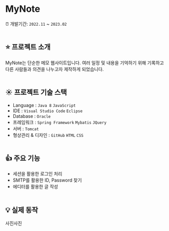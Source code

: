 # MyNote
:alarm_clock: 개발기간: `2022.11` ~ `2023.02`
<br><br>

## :star: 프로젝트 소개
MyNote는 단순한 메모 웹사이트입니다. 여러 일정 및 내용을 기억하기 위해 기록하고 다른 사람들과 의견을 나누고자 제작하게 되었습니다.
<br><br>

## :sunny: 프로젝트 기술 스택
- Language : `Java 8` `JavaScript` 
- IDE : `Visual Studio Code` `Eclipse`
- Database : `Oracle`
- 프레임워크 : `Spring Framework` `Mybatis` `JQuery`
- 서버 : `Tomcat`
- 형상관리 & 디자인 : `GitHub` `HTML` `CSS`
<br><br>

## :thumbsup: 주요 기능
- 세션을 활용한 로그인 처리
- SMTP를 활용한 ID, Password 찾기
- 에디터를 활용한 글 작성
<br><br>

## :bulb: 실제 동작
사진사진
<br><br>
